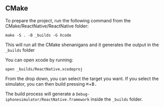 ## CMake

To prepare the project, run the following command from the CMake/ReactNative/ReactNative folder:

```
make -S . -B _builds -G Xcode
```

This will run all the CMake shenanigans and it generates the output in the `_builds` folder

You can open xcode by running:

```
open _builds/ReactNative.xcodeproj
```

From the drop down, you can select the target you want. If you select the simulator, you can then build pressing <kbd>⌘</kbd>+<kbd>B<kbd>.

The build process will generate a `Debug-iphonesimulator/ReactNative.framework` inside the `_builds` folder.

